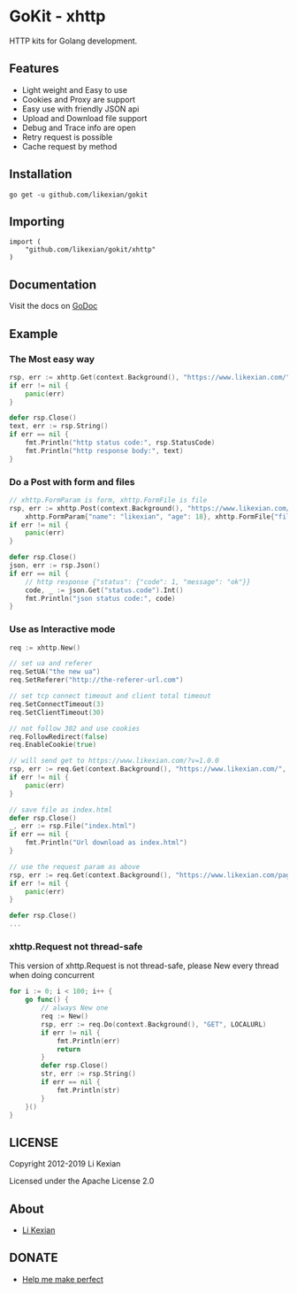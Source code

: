 # GoKit - xhttp

HTTP kits for Golang development.

## Features

- Light weight and Easy to use
- Cookies and Proxy are support
- Easy use with friendly JSON api
- Upload and Download file support
- Debug and Trace info are open
- Retry request is possible
- Cache request by method

## Installation

    go get -u github.com/likexian/gokit

## Importing

    import (
        "github.com/likexian/gokit/xhttp"
    )

## Documentation

Visit the docs on [GoDoc](https://godoc.org/github.com/likexian/gokit/xhttp)

## Example

### The Most easy way

```go
rsp, err := xhttp.Get(context.Background(), "https://www.likexian.com/")
if err != nil {
    panic(err)
}

defer rsp.Close()
text, err := rsp.String()
if err == nil {
    fmt.Println("http status code:", rsp.StatusCode)
    fmt.Println("http response body:", text)
}
```

### Do a Post with form and files

```go
// xhttp.FormParam is form, xhttp.FormFile is file
rsp, err := xhttp.Post(context.Background(), "https://www.likexian.com/",
    xhttp.FormParam{"name": "likexian", "age": 18}, xhttp.FormFile{"file": "README.md"})
if err != nil {
    panic(err)
}

defer rsp.Close()
json, err := rsp.Json()
if err == nil {
    // http response {"status": {"code": 1, "message": "ok"}}
    code, _ := json.Get("status.code").Int()
    fmt.Println("json status code:", code)
}
```

### Use as Interactive mode

```go
req := xhttp.New()

// set ua and referer
req.SetUA("the new ua")
req.SetReferer("http://the-referer-url.com")

// set tcp connect timeout and client total timeout
req.SetConnectTimeout(3)
req.SetClientTimeout(30)

// not follow 302 and use cookies
req.FollowRedirect(false)
req.EnableCookie(true)

// will send get to https://www.likexian.com/?v=1.0.0
rsp, err := req.Get(context.Background(), "https://www.likexian.com/", xhttp.QueryParam{"v", "1.0.0"})
if err != nil {
    panic(err)
}

// save file as index.html
defer rsp.Close()
_, err := rsp.File("index.html")
if err == nil {
    fmt.Println("Url download as index.html")
}

// use the request param as above
rsp, err := req.Get(context.Background(), "https://www.likexian.com/page/")
if err != nil {
    panic(err)
}

defer rsp.Close()
...
```

### xhttp.Request not thread-safe

This version of xhttp.Request is not thread-safe, please New every thread when doing concurrent

```go
for i := 0; i < 100; i++ {
    go func() {
        // always New one
        req := New()
        rsp, err := req.Do(context.Background(), "GET", LOCALURL)
        if err != nil {
            fmt.Println(err)
            return
        }
        defer rsp.Close()
        str, err := rsp.String()
        if err == nil {
            fmt.Println(str)
        }
    }()
}
```

## LICENSE

Copyright 2012-2019 Li Kexian

Licensed under the Apache License 2.0

## About

- [Li Kexian](https://www.likexian.com/)

## DONATE

- [Help me make perfect](https://www.likexian.com/donate/)
